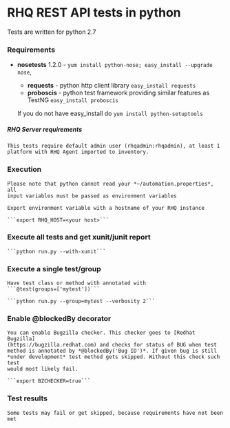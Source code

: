# RHQ REST API tests in python

Tests are written for python 2.7
### Requirements
* **nosetests** 1.2.0  - ```yum install python-nose; easy_install --upgrade
nose```, 
    * **requests** - python http client library ```easy_install requests```
    * **proboscis** - python test framework providing similar features as
    TestNG
    ```easy_install proboscis```

    If you do not have easy_install do ```yum install python-setuptools```

##### RHQ Server requirements

    This tests require default admin user (rhqadmin:rhqadmin), at least 1
    platform with RHQ Agent imported to inventory.

### Execution
    Please note that python cannot read your *~/automation.properties*, all
    input variables must be passed as environment variables

    Export environment variable with a hostname of your RHQ instance

    ```export RHQ_HOST=<your host>```

### Execute all tests and get xunit/junit report

    ```python run.py --with-xunit```

### Execute a single test/group 

    Have test class or method with annotated with
    ```@test(groups=['mytest'])```

    ```python run.py --group=mytest --verbosity 2```

### Enable @blockedBy decorator
    You can enable Bugzilla checker. This checker goes to [Redhat Bugzilla]
    (https://bugzilla.redhat.com) and checks for status of BUG when test
    method is annotated by *@blockedBy('Bug ID')*. If given bug is still
    *under development* test method gets skipped. Without this check such test
    would most likely fail.

    ```export BZCHECKER=true```

### Test results

    Some tests may fail or get skipped, because requirements have not been met
